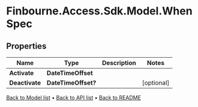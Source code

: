 # Finbourne.Access.Sdk.Model.WhenSpec

## Properties

Name | Type | Description | Notes
------------ | ------------- | ------------- | -------------
**Activate** | **DateTimeOffset** |  | 
**Deactivate** | **DateTimeOffset?** |  | [optional] 

[Back to Model list](../README.md#documentation-for-models) &#8226; [Back to API list](../README.md#documentation-for-api-endpoints) &#8226; [Back to README](../README.md)

